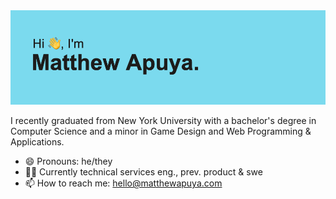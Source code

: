 <img src="https://raw.githubusercontent.com/mapuya19/mapuya19/main/header.png">

I recently graduated from New York University with a bachelor's degree in Computer Science and a minor in Game Design and Web Programming & Applications.

- 😄 Pronouns: he/they
- 👨‍💻 Currently technical services eng., prev. product & swe
- 📫 How to reach me: hello@matthewapuya.com

